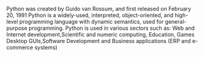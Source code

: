 Python was created by Guido van Rossum, and first released on February 20, 1991
Python is a widely-used, interpreted, object-oriented, and high-level 
programming language with dynamic semantics, used for general-purpose programming.
Python is used in various sectors such as:
Web and Internet development,Scientific and numeric computing, Education, Games
Desktop GUIs,Software Development and Business applications 
(ERP and e-commerce systems)
